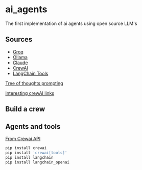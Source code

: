 # ai_agents
The first implementation of ai agents using open source LLM's


## Sources
* [Groq](https://console.groq.com/settings/organization)
* [Ollama](https://ollama.com/blog/windows-preview)
* [Claude](https://www.anthropic.com/claude)
* [CrewAI](https://www.crewai.com/?ref=unremarkable.ai)
* [LangChain Tools](https://python.langchain.com/v0.1/docs/integrations/tools/  )


[Tree of thoughts prompting](https://promptengineering.org/tree-of-thought-prompting-walking-the-path-of-unique-approach-to-problem-solving/)

[Interesting crewAI links](https://github.com/SamparkAI)
## Build a crew
## Agents and tools

[From Crewai API](https://docs.crewai.com/how-to/Creating-a-Crew-and-kick-it-off/#introduction)

```bash
pip install crewai
pip install 'crewai[tools]'
pip install langchain
pip install langchain_openai

```
